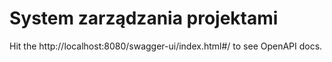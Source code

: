 # System zarządzania projektami

Hit the http://localhost:8080/swagger-ui/index.html#/ to see OpenAPI docs.